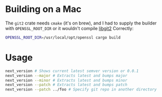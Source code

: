 # Building on a Mac

The `git2` crate needs `cmake` (it's on brew), and I had to supply the builder with `OPENSSL_ROOT_DIR` or it wouldn't compile [libgit2](https://github.com/libgit2/libgit2) Correctly:

````sh
OPENSSL_ROOT_DIR=/usr/local/opt/openssl cargo build
````

# Usage

````sh
next_version # Shows current latest semver version or 0.0.1
next_version --major # Extracts latest and bumps major
next_version --minor # Extracts latest and bumps minor
next_version --patch # Extracts latest and bumps patch
next_version --patch ../foo # Specify git repo in another directory
````

